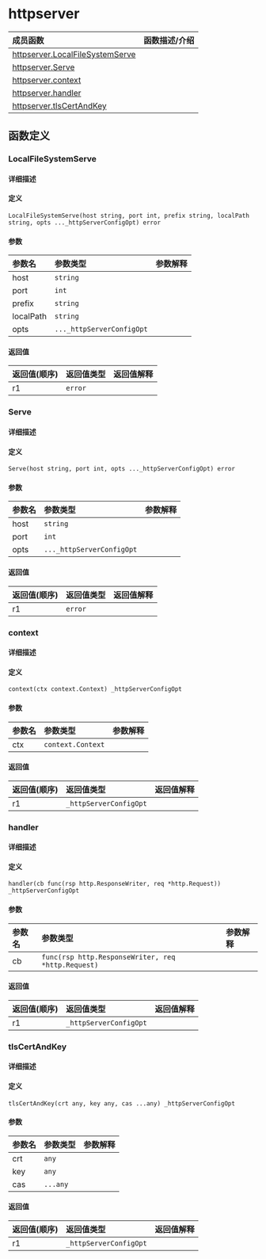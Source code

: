 # httpserver

|成员函数|函数描述/介绍|
|:------|:--------|
| [httpserver.LocalFileSystemServe](#localfilesystemserve) ||
| [httpserver.Serve](#serve) ||
| [httpserver.context](#context) ||
| [httpserver.handler](#handler) ||
| [httpserver.tlsCertAndKey](#tlscertandkey) ||


## 函数定义
### LocalFileSystemServe

#### 详细描述


#### 定义

`LocalFileSystemServe(host string, port int, prefix string, localPath string, opts ..._httpServerConfigOpt) error`

#### 参数
|参数名|参数类型|参数解释|
|:-----------|:---------- |:-----------|
| host | `string` |   |
| port | `int` |   |
| prefix | `string` |   |
| localPath | `string` |   |
| opts | `..._httpServerConfigOpt` |   |

#### 返回值
|返回值(顺序)|返回值类型|返回值解释|
|:-----------|:---------- |:-----------|
| r1 | `error` |   |


### Serve

#### 详细描述


#### 定义

`Serve(host string, port int, opts ..._httpServerConfigOpt) error`

#### 参数
|参数名|参数类型|参数解释|
|:-----------|:---------- |:-----------|
| host | `string` |   |
| port | `int` |   |
| opts | `..._httpServerConfigOpt` |   |

#### 返回值
|返回值(顺序)|返回值类型|返回值解释|
|:-----------|:---------- |:-----------|
| r1 | `error` |   |


### context

#### 详细描述


#### 定义

`context(ctx context.Context) _httpServerConfigOpt`

#### 参数
|参数名|参数类型|参数解释|
|:-----------|:---------- |:-----------|
| ctx | `context.Context` |   |

#### 返回值
|返回值(顺序)|返回值类型|返回值解释|
|:-----------|:---------- |:-----------|
| r1 | `_httpServerConfigOpt` |   |


### handler

#### 详细描述


#### 定义

`handler(cb func(rsp http.ResponseWriter, req *http.Request)) _httpServerConfigOpt`

#### 参数
|参数名|参数类型|参数解释|
|:-----------|:---------- |:-----------|
| cb | `func(rsp http.ResponseWriter, req *http.Request)` |   |

#### 返回值
|返回值(顺序)|返回值类型|返回值解释|
|:-----------|:---------- |:-----------|
| r1 | `_httpServerConfigOpt` |   |


### tlsCertAndKey

#### 详细描述


#### 定义

`tlsCertAndKey(crt any, key any, cas ...any) _httpServerConfigOpt`

#### 参数
|参数名|参数类型|参数解释|
|:-----------|:---------- |:-----------|
| crt | `any` |   |
| key | `any` |   |
| cas | `...any` |   |

#### 返回值
|返回值(顺序)|返回值类型|返回值解释|
|:-----------|:---------- |:-----------|
| r1 | `_httpServerConfigOpt` |   |


